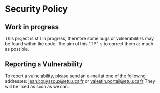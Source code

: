 # Security Policy

## Work in progress

This project is still in progress, therefore some bugs or vulnerabilities may be found within the code. The aim of this "TP" is to correct them as much as possible.

## Reporting a Vulnerability

To report a vulnerability, please send an e-mail at one of the following addresses: jean.bouyssoux@etu.uca.fr or valentin.portail@etu.uca.fr
They will be fixed as soon as we can.
